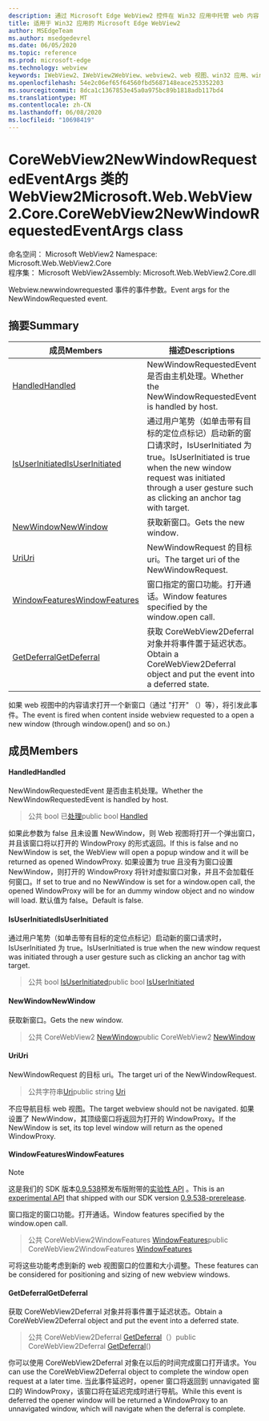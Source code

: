 ```yaml
---
description: 通过 Microsoft Edge WebView2 控件在 Win32 应用中托管 web 内容
title: 适用于 Win32 应用的 Microsoft Edge WebView2
author: MSEdgeTeam
ms.author: msedgedevrel
ms.date: 06/05/2020
ms.topic: reference
ms.prod: microsoft-edge
ms.technology: webview
keywords: IWebView2、IWebView2WebView、webview2、web 视图、win32 应用、win32、edge、ICoreWebView2、ICoreWebView2Controller、浏览器控件、边缘 html
ms.openlocfilehash: 54e2c06ef65f64560fbd5687148eace253352203
ms.sourcegitcommit: 8dca1c1367853e45a0a975bc89b1818adb117bd4
ms.translationtype: MT
ms.contentlocale: zh-CN
ms.lasthandoff: 06/08/2020
ms.locfileid: "10698419"
---
```

# <span data-ttu-id="410df-104">CoreWebView2NewWindowRequestedEventArgs 类的 WebView2</span><span class="sxs-lookup"><span data-stu-id="410df-104">Microsoft.Web.WebView2.Core.CoreWebView2NewWindowRequestedEventArgs class</span></span> 

<span data-ttu-id="410df-105">命名空间： Microsoft WebView2 </span><span class="sxs-lookup"><span data-stu-id="410df-105">Namespace: Microsoft.Web.WebView2.Core</span></span>\
<span data-ttu-id="410df-106">程序集： Microsoft WebView2</span><span class="sxs-lookup"><span data-stu-id="410df-106">Assembly: Microsoft.Web.WebView2.Core.dll</span></span>

<span data-ttu-id="410df-107">Webview.newwindowrequested 事件的事件参数。</span><span class="sxs-lookup"><span data-stu-id="410df-107">Event args for the NewWindowRequested event.</span></span>

## <span data-ttu-id="410df-108">摘要</span><span class="sxs-lookup"><span data-stu-id="410df-108">Summary</span></span>

 <span data-ttu-id="410df-109">成员</span><span class="sxs-lookup"><span data-stu-id="410df-109">Members</span></span>                        | <span data-ttu-id="410df-110">描述</span><span class="sxs-lookup"><span data-stu-id="410df-110">Descriptions</span></span>
--------------------------------|---------------------------------------------
[<span data-ttu-id="410df-111">Handled</span><span class="sxs-lookup"><span data-stu-id="410df-111">Handled</span></span>](#handled) | <span data-ttu-id="410df-112">NewWindowRequestedEvent 是否由主机处理。</span><span class="sxs-lookup"><span data-stu-id="410df-112">Whether the NewWindowRequestedEvent is handled by host.</span></span>
[<span data-ttu-id="410df-113">IsUserInitiated</span><span class="sxs-lookup"><span data-stu-id="410df-113">IsUserInitiated</span></span>](#isuserinitiated) | <span data-ttu-id="410df-114">通过用户笔势（如单击带有目标的定位点标记）启动新的窗口请求时，IsUserInitiated 为 true。</span><span class="sxs-lookup"><span data-stu-id="410df-114">IsUserInitiated is true when the new window request was initiated through a user gesture such as clicking an anchor tag with target.</span></span>
[<span data-ttu-id="410df-115">NewWindow</span><span class="sxs-lookup"><span data-stu-id="410df-115">NewWindow</span></span>](#newwindow) | <span data-ttu-id="410df-116">获取新窗口。</span><span class="sxs-lookup"><span data-stu-id="410df-116">Gets the new window.</span></span>
[<span data-ttu-id="410df-117">Uri</span><span class="sxs-lookup"><span data-stu-id="410df-117">Uri</span></span>](#uri) | <span data-ttu-id="410df-118">NewWindowRequest 的目标 uri。</span><span class="sxs-lookup"><span data-stu-id="410df-118">The target uri of the NewWindowRequest.</span></span>
[<span data-ttu-id="410df-119">WindowFeatures</span><span class="sxs-lookup"><span data-stu-id="410df-119">WindowFeatures</span></span>](#windowfeatures) | <span data-ttu-id="410df-120">窗口指定的窗口功能。打开通话。</span><span class="sxs-lookup"><span data-stu-id="410df-120">Window features specified by the window.open call.</span></span>
[<span data-ttu-id="410df-121">GetDeferral</span><span class="sxs-lookup"><span data-stu-id="410df-121">GetDeferral</span></span>](#getdeferral) | <span data-ttu-id="410df-122">获取 CoreWebView2Deferral 对象并将事件置于延迟状态。</span><span class="sxs-lookup"><span data-stu-id="410df-122">Obtain a CoreWebView2Deferral object and put the event into a deferred state.</span></span>

<span data-ttu-id="410df-123">如果 web 视图中的内容请求打开一个新窗口（通过 "打开" （）等），将引发此事件。</span><span class="sxs-lookup"><span data-stu-id="410df-123">The event is fired when content inside webview requested to a open a new window (through window.open() and so on.)</span></span>

## <span data-ttu-id="410df-124">成员</span><span class="sxs-lookup"><span data-stu-id="410df-124">Members</span></span>

#### <span data-ttu-id="410df-125">Handled</span><span class="sxs-lookup"><span data-stu-id="410df-125">Handled</span></span> 

<span data-ttu-id="410df-126">NewWindowRequestedEvent 是否由主机处理。</span><span class="sxs-lookup"><span data-stu-id="410df-126">Whether the NewWindowRequestedEvent is handled by host.</span></span>

> <span data-ttu-id="410df-127">公共 bool 已[处理](#handled)</span><span class="sxs-lookup"><span data-stu-id="410df-127">public bool [Handled](#handled)</span></span>

<span data-ttu-id="410df-128">如果此参数为 false 且未设置 NewWindow，则 Web 视图将打开一个弹出窗口，并且该窗口将以打开的 WindowProxy 的形式返回。</span><span class="sxs-lookup"><span data-stu-id="410df-128">If this is false and no NewWindow is set, the WebView will open a popup window and it will be returned as opened WindowProxy.</span></span> <span data-ttu-id="410df-129">如果设置为 true 且没有为窗口设置 NewWindow，则打开的 WindowProxy 将针对虚拟窗口对象，并且不会加载任何窗口。</span><span class="sxs-lookup"><span data-stu-id="410df-129">If set to true and no NewWindow is set for a window.open call, the opened WindowProxy will be for an dummy window object and no window will load.</span></span> <span data-ttu-id="410df-130">默认值为 false。</span><span class="sxs-lookup"><span data-stu-id="410df-130">Default is false.</span></span>

#### <span data-ttu-id="410df-131">IsUserInitiated</span><span class="sxs-lookup"><span data-stu-id="410df-131">IsUserInitiated</span></span> 

<span data-ttu-id="410df-132">通过用户笔势（如单击带有目标的定位点标记）启动新的窗口请求时，IsUserInitiated 为 true。</span><span class="sxs-lookup"><span data-stu-id="410df-132">IsUserInitiated is true when the new window request was initiated through a user gesture such as clicking an anchor tag with target.</span></span>

> <span data-ttu-id="410df-133">公共 bool [IsUserInitiated](#isuserinitiated)</span><span class="sxs-lookup"><span data-stu-id="410df-133">public bool [IsUserInitiated](#isuserinitiated)</span></span>

#### <span data-ttu-id="410df-134">NewWindow</span><span class="sxs-lookup"><span data-stu-id="410df-134">NewWindow</span></span> 

<span data-ttu-id="410df-135">获取新窗口。</span><span class="sxs-lookup"><span data-stu-id="410df-135">Gets the new window.</span></span>

> <span data-ttu-id="410df-136">公共 CoreWebView2 [NewWindow](#newwindow)</span><span class="sxs-lookup"><span data-stu-id="410df-136">public CoreWebView2 [NewWindow](#newwindow)</span></span>

#### <span data-ttu-id="410df-137">Uri</span><span class="sxs-lookup"><span data-stu-id="410df-137">Uri</span></span> 

<span data-ttu-id="410df-138">NewWindowRequest 的目标 uri。</span><span class="sxs-lookup"><span data-stu-id="410df-138">The target uri of the NewWindowRequest.</span></span>

> <span data-ttu-id="410df-139">公共字符串[Uri](#uri)</span><span class="sxs-lookup"><span data-stu-id="410df-139">public string [Uri](#uri)</span></span>

<span data-ttu-id="410df-140">不应导航目标 web 视图。</span><span class="sxs-lookup"><span data-stu-id="410df-140">The target webview should not be navigated.</span></span> <span data-ttu-id="410df-141">如果设置了 NewWindow，其顶级窗口将返回为打开的 WindowProxy。</span><span class="sxs-lookup"><span data-stu-id="410df-141">If the NewWindow is set, its top level window will return as the opened WindowProxy.</span></span>

#### <span data-ttu-id="410df-142">WindowFeatures</span><span class="sxs-lookup"><span data-stu-id="410df-142">WindowFeatures</span></span> 

> [!NOTE]
> <span data-ttu-id="410df-143">这是我们的 SDK 版本[0.9.538](../../../releasenotes.md#09538)预发布版附带的[实验性 API](../../../concepts/versioning.md#experimental-apis) 。</span><span class="sxs-lookup"><span data-stu-id="410df-143">This is an [experimental API](../../../concepts/versioning.md#experimental-apis) that shipped with our SDK version [0.9.538-prerelease](../../../releasenotes.md#09538).</span></span>

<span data-ttu-id="410df-144">窗口指定的窗口功能。打开通话。</span><span class="sxs-lookup"><span data-stu-id="410df-144">Window features specified by the window.open call.</span></span>

> <span data-ttu-id="410df-145">公共 CoreWebView2WindowFeatures [WindowFeatures](#windowfeatures)</span><span class="sxs-lookup"><span data-stu-id="410df-145">public CoreWebView2WindowFeatures [WindowFeatures](#windowfeatures)</span></span>

<span data-ttu-id="410df-146">可将这些功能考虑到新的 web 视图窗口的位置和大小调整。</span><span class="sxs-lookup"><span data-stu-id="410df-146">These features can be considered for positioning and sizing of new webview windows.</span></span>

#### <span data-ttu-id="410df-147">GetDeferral</span><span class="sxs-lookup"><span data-stu-id="410df-147">GetDeferral</span></span> 

<span data-ttu-id="410df-148">获取 CoreWebView2Deferral 对象并将事件置于延迟状态。</span><span class="sxs-lookup"><span data-stu-id="410df-148">Obtain a CoreWebView2Deferral object and put the event into a deferred state.</span></span>

> <span data-ttu-id="410df-149">公共 CoreWebView2Deferral [GetDeferral](#getdeferral)（）</span><span class="sxs-lookup"><span data-stu-id="410df-149">public CoreWebView2Deferral [GetDeferral](#getdeferral)()</span></span>

<span data-ttu-id="410df-150">你可以使用 CoreWebView2Deferral 对象在以后的时间完成窗口打开请求。</span><span class="sxs-lookup"><span data-stu-id="410df-150">You can use the CoreWebView2Deferral object to complete the window open request at a later time.</span></span> <span data-ttu-id="410df-151">当此事件延迟时，opener 窗口将返回到 unnavigated 窗口的 WindowProxy，该窗口将在延迟完成时进行导航。</span><span class="sxs-lookup"><span data-stu-id="410df-151">While this event is deferred the opener window will be returned a WindowProxy to an unnavigated window, which will navigate when the deferral is complete.</span></span>

